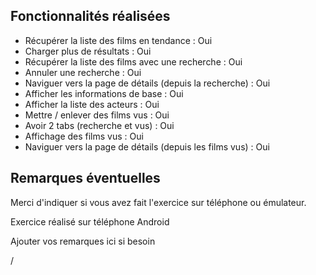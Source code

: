 ## Fonctionnalités réalisées

* Récupérer la liste des films en tendance : Oui
* Charger plus de résultats : Oui
* Récupérer la liste des films avec une recherche : Oui
* Annuler une recherche : Oui
* Naviguer vers la page de détails (depuis la recherche) : Oui
* Afficher les informations de base : Oui
* Afficher la liste des acteurs : Oui
* Mettre / enlever des films vus : Oui
* Avoir 2 tabs (recherche et vus) : Oui
* Affichage des films vus : Oui
* Naviguer vers la page de détails (depuis les films vus) : Oui



## Remarques éventuelles

Merci d'indiquer si vous avez fait l'exercice sur téléphone ou émulateur. 

Exercice réalisé sur téléphone Android

Ajouter vos remarques ici si besoin

/